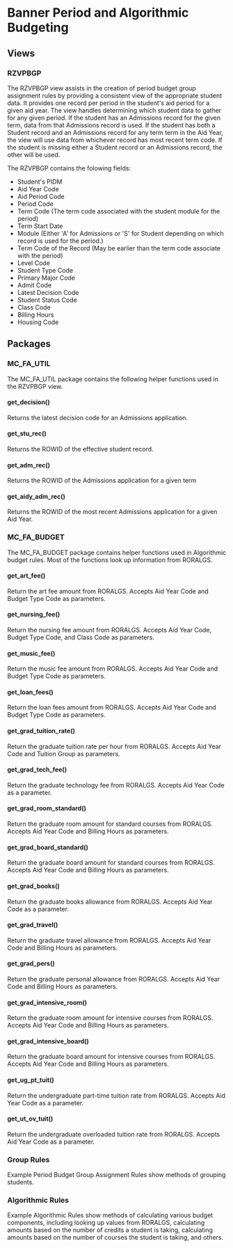 Banner Period and Algorithmic Budgeting
=======================================

Views
-----

### RZVPBGP

The RZVPBGP view assists in the creation of period budget group assignment rules by providing a consistent view of the appropriate student data. It provides one record per period in the student's aid period for a given aid year. The view handles determining which student data to gather for any given period. If the student has an Admissions record for the given term, data from that Admissions record is used. If the student has both a Student record and an Admissions record for any term term in the Aid Year, the view will use data from whichever record has most recent term code. If the student is missing either a Student record or an Admissions record, the other will be used.

The RZVPBGP contains the folowing fields:

- Student's PIDM
- Aid Year Code
- Aid Period Code
- Period Code
- Term Code (The term code associated with the student module for the period)
- Term Start Date
- Module (Either 'A' for Admissions or 'S' for Student depending on which record is used for the period.)
- Term Code of the Record (May be earlier than the term code associate with the period)
- Level Code
- Student Type Code
- Primary Major Code
- Admit Code
- Latest Decision Code
- Student Status Code
- Class Code
- Billing Hours
- Housing Code

Packages
--------

### MC_FA_UTIL

The MC_FA_UTIL package contains the following helper functions used in the RZVPBGP view.

#### get_decision()

Returns the latest decision code for an Admissions application.

#### get_stu_rec()

Returns the ROWID of the effective student record.

#### get_adm_rec()

Returns the ROWID of the Admissions application for a given term

#### get_aidy_adm_rec()

Returns the ROWID of the most recent Admissions application for a given Aid Year.

###  MC_FA_BUDGET

The MC_FA_BUDGET package contains helper functions used in Algorithmic budget rules. Most of the functions look up information from RORALGS.

#### get_art_fee()

Return the art fee amount from RORALGS. Accepts Aid Year Code and Budget Type Code as parameters.

#### get_nursing_fee()

Return the nursing fee amount from RORALGS. Accepts Aid Year Code, Budget Type Code, and Class Code as parameters.

#### get_music_fee()

Return the music fee amount from RORALGS. Accepts Aid Year Code and Budget Type Code as parameters.

#### get_loan_fees()

Return the loan fees amount from RORALGS. Accepts Aid Year Code and Budget Type Code as parameters.

#### get_grad_tuition_rate()

Return the graduate tuition rate per hour from RORALGS. Accepts Aid Year Code and Tuition Group as parameters.

#### get_grad_tech_fee()

Return the graduate technology fee from RORALGS. Accepts Aid Year Code as a parameter.

#### get_grad_room_standard()

Return the graduate room amount for standard courses from RORALGS. Accepts Aid Year Code and Billing Hours as parameters.

#### get_grad_board_standard()

Return the graduate board amount for standard courses from RORALGS. Accepts Aid Year Code and Billing Hours as parameters.

#### get_grad_books()

Return the graduate books allowance from RORALGS. Accepts Aid Year Code as a parameter.

#### get_grad_travel()

Return the graduate travel allowance from RORALGS. Accepts Aid Year Code and Billing Hours as parameters.

#### get_grad_pers()

Return the graduate personal allowance from RORALGS. Accepts Aid Year Code and Billing Hours as parameters.

#### get_grad_intensive_room()

Return the graduate room amount for intensive courses from RORALGS. Accepts Aid Year Code and Billing Hours as parameters.

#### get_grad_intensive_board()

Return the graduate board amount for intensive courses from RORALGS. Accepts Aid Year Code and Billing Hours as parameters.

#### get_ug_pt_tuit()

Return the undergraduate part-time tuition rate from RORALGS. Accepts Aid Year Code as a parameter.

#### get_ut_ov_tuit()

Return the undergraduate overloaded tuition rate from RORALGS. Accepts Aid Year Code as a parameter.

### Group Rules

Example Period Budget Group Assignment Rules show methods of grouping students.

### Algorithmic Rules

Example Algorithmic Rules show methods of calculating various budget components, including looking up values from RORALGS, calculating amounts based on the number of credits a student is taking, calculating amounts based on the number of courses the student is taking, and others.
